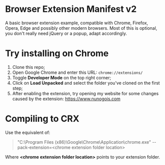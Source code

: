 # Browser Extension Manifest v2

A basic browser extension example, compatible with Chrome, Firefox, Opera, Edge and possibly other modern browsers.
Most of this is optional, you don't really need jQuery or a popup, adapt accordingly.

# Try installing on Chrome

1. Clone this repo;
2. Open Google Chrome and enter this URL: `chrome://extensions/`
3. Toggle **Developer Mode** on the top right corner;
4. Click on **Load Unpacked** and select the folder you've cloned on the first step;
5. After enabling the extension, try opening my website for some changes caused by the extension: https://www.nunogois.com

# Compiling to CRX

Use the equivalent of: 

> "C:\Program Files (x86)\Google\Chrome\Application\chrome.exe" --pack-extension=\<chrome extension folder location>
  
Where **\<chrome extension folder location>** points to your extension folder.
